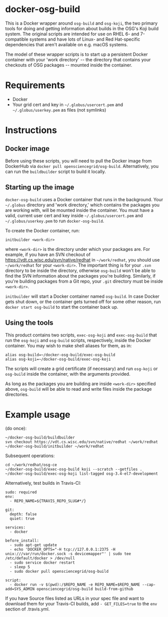 docker-osg-build
================

This is a Docker wrapper around `osg-build` and `osg-koji`, the two primary
tools for doing and getting information about builds in the OSG's Koji build
system. The original scripts are intended for use on RHEL 6- and 7-compatible
systems and have lots of Linux- and Red Hat-specific dependencies that aren't
available on e.g. macOS systems.

The model of these wrapper scripts is to start up a persistent Docker
container with your 'work directory' -- the directory that contains your
checkouts of OSG packages -- mounted inside the container.


Requirements
============
* Docker
* Your grid cert and key in `~/.globus/usercert.pem` and `~/.globus/userkey.pem`
  as files (not symlinks)


Instructions
============

Docker image
------------

Before using these scripts, you will need to pull the Docker image from
DockerHub via `docker pull opensciencegrid/osg-build`.  Alternatively, you can
run the `buildbuilder` script to build it locally.


Starting up the image
---------------------

`docker-osg-build` uses a Docker container that runs in the background. Your
`~/.globus` directory and 'work directory,' which contains the packages you are
working with, will be mounted inside the container. You must have a valid,
current user cert and key inside `~/.globus/usercert.pem` and
`~/.globus/userkey.pem` to run `docker-osg-build`.

To create the Docker container, run:

    initbuilder <work-dir>

where `<work-dir>` is the directory under which your packages are. For example,
if you have an SVN checkout of https://vdt.cs.wisc.edu/svn/native/redhat in
`~/work/redhat`, you should use `~/work/redhat` for your `<work-dir>`. The
important thing is for your `.svn` directory to be inside the directory,
otherwise `osg-build` won't be able to find the SVN information about the
packages you're building. Similarly, if you're building packages from a Git
repo, your `.git` directory must be inside `<work-dir>`.

`initbuilder` will start a Docker container named `osg-build`. In case Docker
gets shut down, or the container gets turned off for some other reason, run
`docker start osg-build` to start the container back up.


Using the tools
---------------

This product contains two scripts, `exec-osg-koji` and `exec-osg-build` that
run the `osg-koji` and `osg-build` scripts, respectively, inside the Docker
container. You may wish to make shell aliases for them, as in:

    alias osg-build=~/docker-osg-build/exec-osg-build
    alias osg-koji=~/docker-osg-build/exec-osg-koji

The scripts will create a grid certificate (if necessary) and run `osg-koji` or
`osg-build` inside the container, with the arguments provided.

As long as the packages you are building are inside `<work-dir>` specified
above, `osg-build` will be able to read and write files inside the package
directories.


Example usage
=============

(do once):

    ~/docker-osg-build/buildbuilder
    svn checkout https://vdt.cs.wisc.edu/svn/native/redhat ~/work/redhat
    ~/docker-osg-build/initbuilder ~/work/redhat

Subsequent operations:

    cd ~/work/redhat/osg-ce
    ~/docker-osg-build/exec-osg-build koji --scratch --getfiles .
    ~/docker-osg-build/exec-osg-koji list-tagged osg-3.4-el7-development

Alternatively, test builds in Travis-CI:

    sudo: required
    env:
      - REPO_NAME=${TRAVIS_REPO_SLUG#*/}

    git:
      depth: false
      quiet: true

    services:
      - docker

    before_install:
      - sudo apt-get update
      - echo 'DOCKER_OPTS="-H tcp://127.0.0.1:2375 -H unix:///var/run/docker.sock -s devicemapper"' | sudo tee /etc/default/docker > /dev/null
      - sudo service docker restart
      - sleep 5
      - sudo docker pull opensciencegrid/osg-build

    script:
      - docker run -v $(pwd):/$REPO_NAME -e REPO_NAME=$REPO_NAME --cap-add=SYS_ADMIN opensciencegrid/osg-build build-from-github

If you have Source files listed as URLs in your spec file and want to download
them for your Travis-CI builds, add `- GET_FILES=true` to the `env` section
of .travis.yml.
